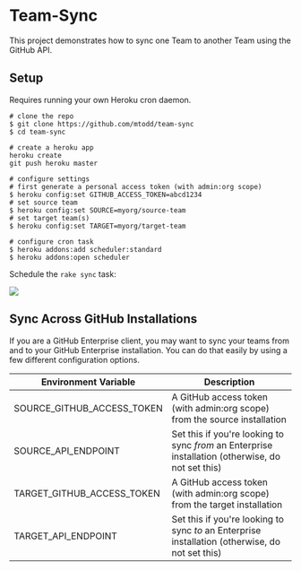 # Team-Sync

This project demonstrates how to sync one Team to another Team using the GitHub API.

## Setup

Requires running your own Heroku cron daemon.

```
# clone the repo
$ git clone https://github.com/mtodd/team-sync
$ cd team-sync

# create a heroku app
heroku create
git push heroku master

# configure settings
# first generate a personal access token (with admin:org scope)
$ heroku config:set GITHUB_ACCESS_TOKEN=abcd1234
# set source team
$ heroku config:set SOURCE=myorg/source-team
# set target team(s)
$ heroku config:set TARGET=myorg/target-team

# configure cron task
$ heroku addons:add scheduler:standard
$ heroku addons:open scheduler
```

Schedule the `rake sync` task:

![](https://camo.githubusercontent.com/845a96db7011c1180ca149d20a89c3c9e245dd25/68747470733a2f2f662e636c6f75642e6769746875622e636f6d2f6173736574732f3133372f3332363137312f37633361346534382d396232342d313165322d383331332d6663363539323331656663312e706e67)

## Sync Across GitHub Installations

If you are a GitHub Enterprise client, you may want to sync your teams from and to your GitHub
Enterprise installation. You can do that easily by using a few different configuration options.

| Environment Variable | Description |
| -------------------- | ----------- |
| SOURCE_GITHUB_ACCESS_TOKEN | A GitHub access token (with admin:org scope) from the source installation |
| SOURCE_API_ENDPOINT | Set this if you're looking to sync *from* an Enterprise installation (otherwise, do not set this) |
| TARGET_GITHUB_ACCESS_TOKEN | A GitHub access token (with admin:org scope) from the target installation |
| TARGET_API_ENDPOINT | Set this if you're looking to sync *to* an Enterprise installation (otherwise, do not set this) |
